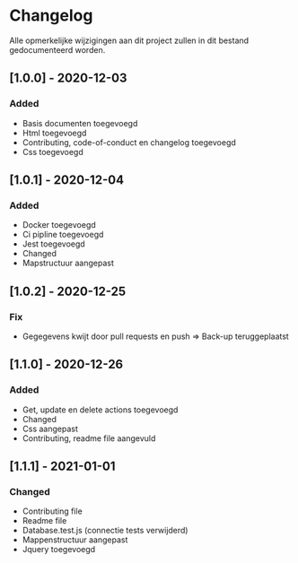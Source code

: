 

# Changelog
Alle opmerkelijke wijzigingen aan dit project zullen in dit bestand gedocumenteerd worden.

## [1.0.0] - 2020-12-03
### Added
- Basis documenten toegevoegd
- Html toegevoegd
- Contributing, code-of-conduct en changelog toegevoegd
- Css toegevoegd

## [1.0.1] - 2020-12-04
### Added
- Docker toegevoegd
- Ci pipline toegevoegd
- Jest toegevoegd
- Changed
- Mapstructuur aangepast

## [1.0.2] - 2020-12-25
### Fix
- Gegegevens kwijt door pull requests en push => Back-up teruggeplaatst

## [1.1.0] - 2020-12-26
### Added
- Get, update en delete actions toegevoegd
- Changed
- Css aangepast
- Contributing, readme file aangevuld

## [1.1.1] - 2021-01-01

### Changed
- Contributing file
- Readme file
- Database.test.js (connectie tests verwijderd)
- Mappenstructuur aangepast
- Jquery toegevoegd